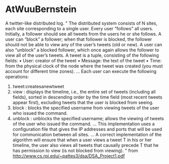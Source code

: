 # AtWuuBernstein
A twitter-like distributed log.
"
The distributed system consists of N sites, each site corresponding to a single user. Every user “follows” all users. Initially, a follower should see all tweets from the users he or she follows. A user can “block” a follower; when that follower is blocked, the follower should not be able to view any of the user’s tweets (old or new). A user can also “unblock” a blocked follower, which once again allows the follower to view all of the user’s tweets.
A tweet is a tuple, consisting of the following fields:
• User: creator of the tweet
• Message: the text of the tweet
• Time: from the physical clock of the node where the tweet was created (you must account
for different time zones).
...
Each user can execute the following operations:
1. tweet<message>:createsanewtweet
2. view : displays the timeline, i.e., the entire set of tweets (including all fields), sorted in
descending order by the time field (most recent tweets appear first), excluding tweets that
the user is blocked from seeing.
3. block <username> : blocks the specified username from viewing tweets of the user
who issued the command.
4. unblock <username> : unblocks the specified username; allows the viewing of tweets of
the user who issued the command.
...
This implementation uses a configuration file that gives the IP addresses and ports that will be used for communication between all sites.
...
A correct implementation of the algorithm will ensure that when a user views a tweet T in his or her timeline, the user also views all tweets that causally precede T that he has permission to view (is not blocked from viewing).
"
from http://www.cs.rpi.edu/~pattes3/dsa/DSA_Project1.pdf